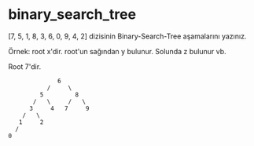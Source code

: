 # binary_search_tree

[7, 5, 1, 8, 3, 6, 0, 9, 4, 2] dizisinin Binary-Search-Tree aşamalarını yazınız.

Örnek: root x'dir. root'un sağından y bulunur. Solunda z bulunur vb.

Root 7'dir.

                  6
               /     \
             5         8
           /   \     /   \
          3     4   7     9
        /   \
       1     2
      /
    0
